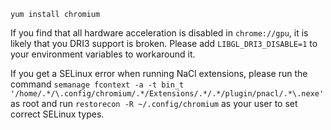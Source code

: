 `yum install chromium`

If you find that all hardware acceleration is disabled in `chrome://gpu`, it
is likely that you DRI3 support is broken. Please add `LIBGL_DRI3_DISABLE=1`
to your environment variables to workaround it.

If you get a SELinux error when running NaCl extensions, please run the command
`semanage fcontext -a -t bin_t '/home/.*/\.config/chromium/.*/Extensions/.*/.*/plugin/pnacl/.*\.nexe'`
as root and run `restorecon -R ~/.config/chromium` as your user to set correct
SELinux types.
